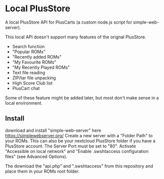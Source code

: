 # Local PlusStore
A local PlusStore API for PlusCarts (a custom node.js script for simple-web-server).

This local API doesn't support many features of the orignal PlusStore.
 - Search function
 - "Popular ROMs"
 - "Recently added ROMs"
 - "My Favourite ROMs"
 - "My Recently Played ROMs"
 - Text file reading
 - ZIP/tar file unpacking
 - High Score Club list
 - PlusCart chat

Some of these feature might be added later, but most don't make sense in a local environment.

## Install
download and install "simple-web-server" here https://simplewebserver.org/
Create a new server with a "Folder Path" to your ROMs. This can also be your nextcloud PlusStore folder if you have a PlusStore account.
The Server Port must be set to "80". Activate "Accessible on local network" and "Enable .swshtaccess configuration files" (see Advanced Options).

The download the "api.php" and ".swshtaccess" from this repository and place them in your ROMs root folder.
